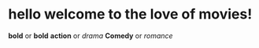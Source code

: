 # hello welcome to the love of movies!
**bold** or __bold__
**action** or _drama_
**Comedy** or _romance_
